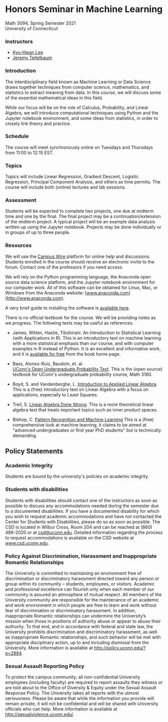 # Honors Seminar in Machine Learning

Math 3094, Spring Semester 2021<br>
University of Connecticut<br>

### Instructors
- [Kyu-Hwan Lee](mailto:khlee@math.uconn.edu)
- [Jeremy Teitelbaum](mailto:jeremy.teitelbaum@uconn.edu)

### Introduction

The interdisciplinary field known as Machine Learning or Data Science draws
together techniques from computer science, mathematics, and statistics to 
extract meaning from data.  In this course, we will discuss some of the
essential mathematical ideas in this field.  

While our focus will be on the role of Calculus, Probability, and Linear Algebra,
we will introduce computational techniques using Python and the Jupyter notebook
environment, and some ideas from statistics, in order to closely link theory
and practice.

### Schedule

The course will meet synchronously online on Tuesdays and Thursdays from 
11:00 to 12:15 EST.

### Topics

Topics will include Linear Regression, Gradient Descent, Logistic Regression,
Principal Component Analysis, and others as time permits.  The course will include
both (online) lectures and lab sessions.

### Assessment

Students will be expected to complete two projects, one due at midterm time and
one by the final.  The final project may be a continuation/extension of the midterm
project.  A typical project will be an example data analysis written up
using the Jupyter notebook.  Projects may be done individually or in groups of up to
three people.

### Resources

We will use the [Campus Wire](http://campuswire.com) platform for online help and discussions.
Students enrolled in the course should receive an electronic invite to the forum. Contact one
of the professors if you need access.

We will rely on the Python programming language, the Anaconda open source
data science platform, and the Jupyter notebook environment for our computer
work.  All of this software can be obtained for Linux, Mac, or Windows
from the Anaconda website: [www.anaconda.com](http://www.anaconda.com).

A very brief guide to installing the software is [available here](installing.md).


There is no official textbook for the course.  We will be providing notes as we progress. 
The following texts may be useful as references.

- James, Witten, Hastie, Tibshirani.  An Introduction to Statistical Learning (with Applications
in R).  This is an introductory text on machine learning with a more statistical emphasis
than our course, and with computer examples in R instead of Python.  It is an excellent
and informative work, and it is [available for free](https://statlearning.com/) from the book home page.

- Bass, Alonso-Ruiz, Baudoin, et. al.  
[UConn's Open Undergraduate Probability Text](https://probability.oer.math.uconn.edu/3160-oer/).  This is the (open source) textbook for UConn's undergraduate probability course, Math 3160.

- Boyd, S. and Vandenberghe, L. [Introduction to Applied Linear Algebra](https://web.stanford.edu/~boyd/vmls/).
This is a (free) introductory text on Linear Algebra with a focus on applications, especially to Least Squares.

- Treil, S. [Linear Algebra Done Wrong](https://www.math.brown.edu/streil/papers/LADW/LADW.html). This is
a more theoretical linear algebra text that treats important topics such as inner product spaces.

- Bishop, C. [Pattern Recognition and Machine Learning](https://www.microsoft.com/en-us/research/people/cmbishop/prml-book/) This is a (free) comprehensive look at machine learning; it claims to be aimed at "advanced undergraduates
or first year PhD students" but is technically demanding.


## Policy Statements


### Academic Integrity

Students are bound by the university's policies on academic integrity.

### Students with disabilities

Students with disabilities should contact one of the instructors as
soon as possible to discuss any accommodations needed during the
semester due to a documented disabilities.  If you have a documented
disability for which you wish to request academic accommodations and
have not contacted the Center for Students with Disabilities, please
do so as soon as possible.  The CSD is located in Wilbur Cross, Room
204 and can be reached at (860) 486-2020 or at csd@uconn.edu.
Detailed information regarding the process to request accommodations
is available on the CSD website at www.csd.uconn.edu.

### Policy Against Discrimination, Harassment and Inappropriate Romantic Relationships

The University is committed to maintaining an environment free of
discrimination or discriminatory harassment directed toward any person
or group within its community – students, employees, or visitors.
Academic and professional excellence can flourish only when each
member of our community is assured an atmosphere of mutual respect.
All members of the University community are responsible for the
maintenance of an academic and work environment in which people are
free to learn and work without fear of discrimination or
discriminatory harassment.  In addition, inappropriate Romantic
relationships can undermine the University’s mission when those in
positions of authority abuse or appear to abuse their authority.  To
that end, and in accordance with federal and state law, the University
prohibits discrimination and discriminatory harassment, as well as
inappropriate Romantic relationships, and such behavior will be met
with appropriate disciplinary action, up to and including dismissal
from the University.  More information is available at
http://policy.uconn.edu/?p=2884.
                                                                                           


### Sexual Assault Reporting Policy

To protect the campus community, all non-confidential University
employees (including faculty) are required to report assaults they
witness or are told about to the Office of Diversity \& Equity under
the Sexual Assault Response Policy.  The University takes all reports
with the utmost seriousness.  Please be aware that while the
information you provide will remain private, it will not be
confidential and will be shared with University officials who can
help.  More information is available at
http://sexualviolence.uconn.edu/.

